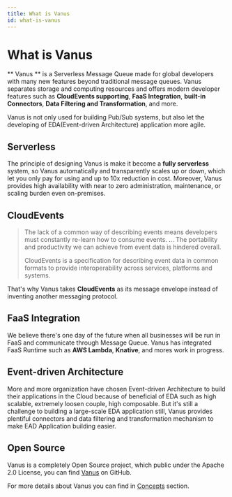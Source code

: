 ```yaml
---
title: What is Vanus
id: what-is-vanus
---
```

# What is Vanus

** Vanus ** is a Serverless Message Queue made for global developers with many new features beyond traditional message queues.
Vanus separates storage and computing resources and offers modern developer features such as **CloudEvents supporting**,
**FaaS Integration**, **built-in Connectors**, **Data Filtering and Transformation**, and more.

Vanus is not only used for building Pub/Sub systems, but also let the developing of EDA(Event-driven Architecture)
application more agile.

## Serverless

The principle of designing Vanus is make it become a **fully serverless** system, so Vanus automatically and transparently
scales up or down, which let you only pay for using and up to 10x reduction in cost. Moreover, Vanus provides high
availability with near to zero administration, maintenance, or scaling burden even on-premises.

## CloudEvents

> The lack of a common way of describing events means developers must constantly re-learn how to consume events. ... The portability and productivity we can achieve from event data is hindered overall.
>
> CloudEvents is a specification for describing event data in common formats to provide interoperability across services, platforms and systems.

That's why Vanus takes **CloudEvents** as its message envelope instead of inventing another messaging protocol.

## FaaS Integration

We believe there's one day of the future when all businesses will be run in FaaS and communicate through Message Queue.
Vanus has integrated FaaS Runtime such as **AWS Lambda**, **Knative**, and mores work in progress.

## Event-driven Architecture

More and more organization have chosen Event-driven Architecture to build their applications in the Cloud because of
beneficial of EDA such as high scalable, extremely loosen couple, high composable. But it's still a challenge to building
a large-scale EDA application still, Vanus provides plentiful connectors and data filtering and transformation mechanism
to make EAD Application building easier.

## Open Source

Vanus is a completely Open Source project, which public under the Apache 2.0 License, you can find [Vanus](https://github.com/linkall-labs/vanus) on GitHub.

For more details about Vanus you can find in [Concepts](../concepts.md) section.

